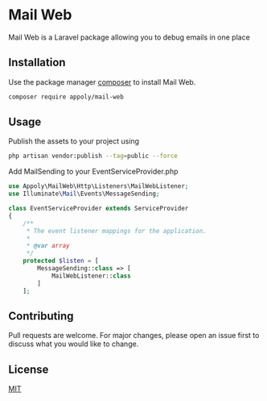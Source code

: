 # Mail Web

Mail Web is a Laravel package allowing you to debug emails in one place

## Installation

Use the package manager [composer](https://getcomposer.org/) to install Mail Web.

```bash
composer require appoly/mail-web
```

## Usage

Publish the assets to your project using

```bash
php artisan vendor:publish --tag=public --force
```

Add MailSending to your EventServiceProvider.php

```php
use Appoly\MailWeb\Http\Listeners\MailWebListener;
use Illuminate\Mail\Events\MessageSending;

class EventServiceProvider extends ServiceProvider
{
    /**
     * The event listener mappings for the application.
     *
     * @var array
     */
    protected $listen = [
        MessageSending::class => [
            MailWebListener::class
        ]
    ];

```

## Contributing

Pull requests are welcome. For major changes, please open an issue first to discuss what you would like to change.

## License

[MIT](https://choosealicense.com/licenses/mit/)
